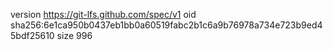 version https://git-lfs.github.com/spec/v1
oid sha256:6e1ca950b0437eb1bb0a60519fabc2b1c6a9b76978a734e723b9ed45bdf25610
size 996
